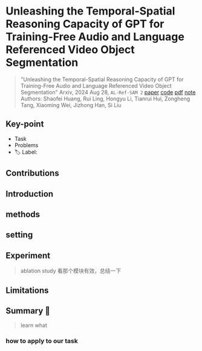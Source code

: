 # Unleashing the Temporal-Spatial Reasoning Capacity of GPT for Training-Free Audio and Language Referenced Video Object Segmentation

> "Unleashing the Temporal-Spatial Reasoning Capacity of GPT for Training-Free Audio and Language Referenced Video Object Segmentation" Arxiv, 2024 Aug 28, `AL-Ref-SAM 2`
> [paper](http://arxiv.org/abs/2408.15876v1) [code](https://github.com/appletea233/AL-Ref-SAM2) [pdf](./2024_08_Arxiv_Unleashing-the-Temporal-Spatial-Reasoning-Capacity-of-GPT-for-Training-Free-Audio-and-Language-Referenced-Video-Object-Segmentation.pdf) [note](./2024_08_Arxiv_Unleashing-the-Temporal-Spatial-Reasoning-Capacity-of-GPT-for-Training-Free-Audio-and-Language-Referenced-Video-Object-Segmentation_Note.md)
> Authors: Shaofei Huang, Rui Ling, Hongyu Li, Tianrui Hui, Zongheng Tang, Xiaoming Wei, Jizhong Han, Si Liu

## Key-point

- Task
- Problems
- :label: Label:

## Contributions

## Introduction

## methods

## setting

## Experiment

> ablation study 看那个模块有效，总结一下

## Limitations

## Summary :star2:

> learn what

### how to apply to our task

